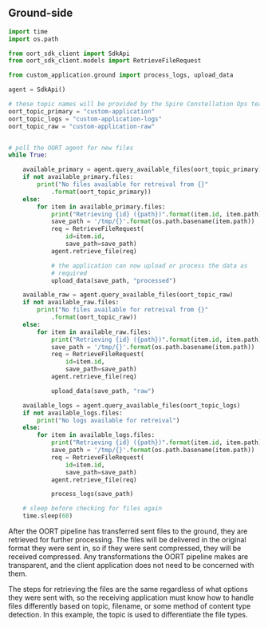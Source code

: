 ## Ground-side

```python
import time
import os.path

from oort_sdk_client import SdkApi
from oort_sdk_client.models import RetrieveFileRequest

from custom_application.ground import process_logs, upload_data

agent = SdkApi()

# these topic names will be provided by the Spire Constellation Ops team
oort_topic_primary = "custom-application"
oort_topic_logs = "custom-application-logs"
oort_topic_raw = "custom-application-raw"


# poll the OORT agent for new files
while True:

    available_primary = agent.query_available_files(oort_topic_primary)
    if not available_primary.files:
        print("No files available for retreival from {}"
            .format(oort_topic_primary))
    else:
        for item in available_primary.files:
            print("Retrieving {id} ({path})".format(item.id, item.path))
            save_path = '/tmp/{}'.format(os.path.basename(item.path))
            req = RetrieveFileRequest(
                id=item.id,
                save_path=save_path)
            agent.retrieve_file(req)

            # the application can now upload or process the data as
            # required
            upload_data(save_path, "processed")

    available_raw = agent.query_available_files(oort_topic_raw)
    if not available_raw.files:
        print("No files available for retreival from {}"
            .format(oort_topic_raw))
    else:
        for item in available_raw.files:
            print("Retrieving {id} ({path})".format(item.id, item.path))
            save_path = '/tmp/{}'.format(os.path.basename(item.path))
            req = RetrieveFileRequest(
                id=item.id,
                save_path=save_path)
            agent.retrieve_file(req)

            upload_data(save_path, "raw")

    available_logs = agent.query_available_files(oort_topic_logs)
    if not available_logs.files:
        print("No logs available for retreival")
    else:
        for item in available_logs.files:
            print("Retrieving {id} ({path})".format(item.id, item.path))
            save_path = '/tmp/{}'.format(os.path.basename(item.path))
            req = RetrieveFileRequest(
                id=item.id,
                save_path=save_path)
            agent.retrieve_file(req)

            process_logs(save_path)

    # sleep before checking for files again
    time.sleep(60)
```

After the OORT pipeline has transferred sent files to the ground, they are
retrieved for further processing.  The files will be delivered in the
original format they were sent in, so if they were sent compressed, they
will be received compressed.  Any transformations the OORT pipeline makes
are transparent, and the client application does not need to be concerned
with them.

The steps for retrieving the files are the same regardless of what
options they were sent with, so the receiving application must know
how to handle files differently based on topic, filename, or 
some method of content type detection.  In this example, the topic is 
used to differentiate the file types.
